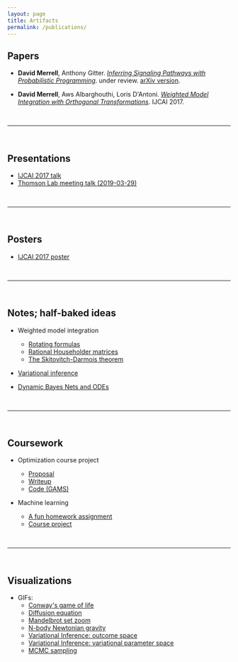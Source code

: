 ```yaml
---
layout: page
title: Artifacts 
permalink: /publications/
---
```


## Papers

* **David Merrell**, Anthony Gitter. 
[*Inferring Signaling Pathways with Probabilistic Programming*](https://arxiv.org/pdf/2005.14062.pdf).
under review. [arXiv version](https://arxiv.org/pdf/2005.14062.pdf).

* **David Merrell**, Aws Albarghouthi, Loris D'Antoni. 
[*Weighted Model Integration with Orthogonal Transformations*]({{site.url}}/assets/publications/dmerrell-ijcai-2017.pdf).
IJCAI 2017.

<br>

------

<br>

## Presentations

* [IJCAI 2017 talk]({{site.url}}/assets/presentations/wmi-ijcai-2017-08-17.pdf)
* [Thomson Lab meeting talk (2019-03-29)](https://docs.google.com/presentation/d/1hMKZLL2EMppx7Bqhs5bmeLOxZNErOW0Qd0WDGuLMAC4/edit?usp=sharing)

<br>

------

<br>

## Posters

* [IJCAI 2017 poster]({{site.url}}/assets/posters/poster-ijcai-2017-08-17.pdf)

<br>

------

<br>

## Notes; half-baked ideas

* Weighted model integration
    - [Rotating formulas]({{site.url}}/assets/research-notes/tilt-equivalence.pdf)
    - [Rational Householder matrices]({{site.url}}/assets/research-notes/rational-householder.pdf)
    - [The Skitovitch-Darmois theorem]({{site.url}}/assets/research-notes/skitovitch-darmois.pdf)

* [Variational inference]({{site.url}}/assets/research-notes/vi-review.pdf)

* [Dynamic Bayes Nets and ODEs]({{site.url}}/assets/research-notes/dbn-ode.pdf)

<br>

------

<br>

## Coursework

* Optimization course project
    - [Proposal]({{site.url}}/assets/coursework/dmerrell-proposal.pdf)
    - [Writeup]({{site.url}}/assets/coursework/dmerrell-writeup.pdf)
    - [Code (GAMS)]({{site.url}}/assets/coursework/sc-mip-model.gms)

* Machine learning
    - [A fun homework assignment]({{site.url}}/assets/coursework/cs761-hw3.pdf)
    - [Course project]({{site.url}}/assets/coursework/merrell-sharma-cs761-project-2017.pdf)

<br>

------

<br>

## Visualizations

* GIFs:
    - [Conway's game of life]({{site.url}}/assets/visualizations/conway.gif)
    - [Diffusion equation]({{site.url}}/assets/visualizations/diffusion.gif)
    - [Mandelbrot set zoom]({{site.url}}/assets/visualizations/mandelbrot_colornorm.gif)
    - [N-body Newtonian gravity]({{site.url}}/assets/visualizations/gravity.gif)
    - [Variational Inference: outcome space]({{site.url}}/assets/visualizations/vi_dists.gif)
    - [Variational Inference: variational parameter space]({{site.url}}/assets/visualizations/kl_minimization.gif)
    - [MCMC sampling]({{site.url}}/assets/visualizations/mcmc_sampling.gif)



<!---
This is the base Jekyll theme. You can find out more info about customizing your Jekyll theme, as well as basic Jekyll usage documentation at [jekyllrb.com](http://jekyllrb.com/)

You can find the source code for the Jekyll new theme at:
{% include icon-github.html username="jekyll" %} /
[minima](https://github.com/jekyll/minima)

You can find the source code for Jekyll at
{% include icon-github.html username="jekyll" %} /
[jekyll](https://github.com/jekyll/jekyll)
-->
